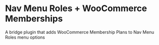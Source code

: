 # Nav Menu Roles + WooCommerce Memberships
A bridge plugin that adds WooCommerce Membership Plans to Nav Menu Roles menu options
